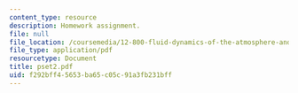 ```yaml
---
content_type: resource
description: Homework assignment.
file: null
file_location: /coursemedia/12-800-fluid-dynamics-of-the-atmosphere-and-ocean-fall-2004/f292bff45653ba65c05c91a3fb231bff_pset2.pdf
file_type: application/pdf
resourcetype: Document
title: pset2.pdf
uid: f292bff4-5653-ba65-c05c-91a3fb231bff
---
```

